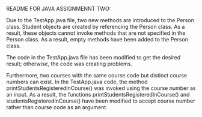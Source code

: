 README FOR JAVA ASSIGNMENNT TWO:

Due to the TestApp.java file, two new methods are introduced to the Person class. 
 Student objects are created by referencing the Person class. As a result, 
 these objects cannot invoke methods that are not specified in the Person class. 
 As a result, empty methods have been added to the Person class.

The code in the TestApp.java file has been modified to get the desired result;
otherwise, the code was creating problems.

Furthermore, two courses with the same course code but distinct course numbers can exist.
In the TestApp.java code, the method printStudentsRegisteredInCourse() was invoked using the course number as an input.
As a result, the functions printStudentsRegisteredInCourse() and studentsRegisteredInCourse() have been modified to accept course number rather than course code as an argument.
